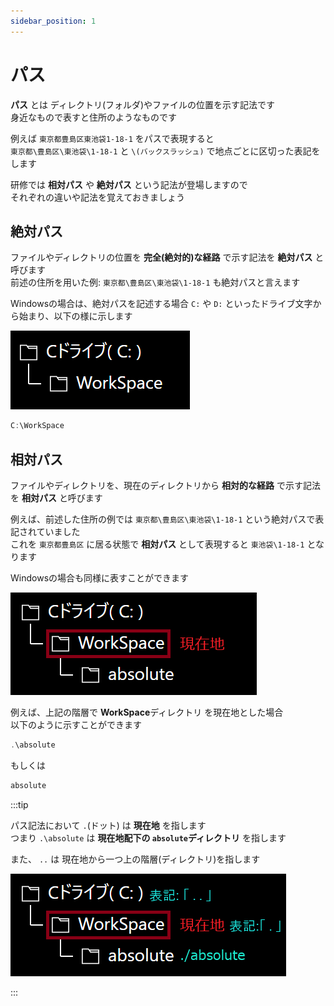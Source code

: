 ```yaml
---
sidebar_position: 1
---
```


# パス

**パス** とは ディレクトリ(フォルダ)やファイルの位置を示す記法です  
身近なもので表すと住所のようなものです  

例えば `東京都豊島区東池袋1-18-1` をパスで表現すると  
`東京都\豊島区\東池袋\1-18-1` と `\(バックスラッシュ)` で地点ごとに区切った表記をします  

研修では **相対パス** や **絶対パス** という記法が登場しますので  
それぞれの違いや記法を覚えておきましょう  

## 絶対パス

ファイルやディレクトリの位置を **完全(絶対的)な経路** で示す記法を **絶対パス** と呼びます  
前述の住所を用いた例: `東京都\豊島区\東池袋\1-18-1` も絶対パスと言えます  

Windowsの場合は、絶対パスを記述する場合 `C:` や `D:` といったドライブ文字から始まり、以下の様に示します  

![path](./images/path1.png)

```powershell title="例: 「Cドライブ」配下の「WorkSpace」ディレクトリを 絶対パス で表す場合"
C:\WorkSpace
```

## 相対パス

ファイルやディレクトリを、現在のディレクトリから **相対的な経路** で示す記法を **相対パス** と呼びます  

例えば、前述した住所の例では `東京都\豊島区\東池袋\1-18-1` という絶対パスで表記されていました  
これを `東京都豊島区` に居る状態で **相対パス** として表現すると `東池袋\1-18-1` となります  

Windowsの場合も同様に表すことができます  

![path](./images/path2.png)

例えば、上記の階層で **WorkSpace**ディレクトリ を現在地とした場合  
以下のように示すことができます   

```powershell title="例: 現在地(C:\WorkSpace)配下の「absolute」ディレクトリを 相対パス で表す場合①"
.\absolute
```

もしくは

```powershell title="例: 現在地(C:\WorkSpace)配下の「absolute」ディレクトリを 相対パス で表す場合②"
absolute
```

:::tip

パス記法において `.`(ドット) は **現在地** を指します  
つまり `.\absolute` は **現在地配下の `absolute`ディレクトリ** を指します  

また、 `..` は 現在地から一つ上の階層(ディレクトリ)を指します  

![path](./images/path3.png)

:::